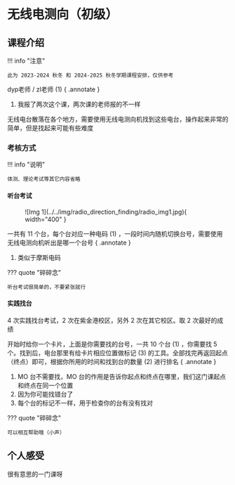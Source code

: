 # 无线电测向（初级）

<!-- !!! tip "说明"

    此文档正在更新中…… -->

## 课程介绍

!!! info "注意"

    此为 2023-2024 秋冬 和 2024-2025 秋冬学期课程安排，仅供参考

dyp老师 / zl老师 (1)
{ .annotate }

1. 我报了两次这个课，两次课的老师报的不一样

无线电台散落在各个地方，需要使用无线电测向机找到这些电台，操作起来非常的简单，但是找起来可能有些难度

### 考核方式

!!! info "说明"

    体测、理论考试等其它内容省略

#### 听台考试

<figure markdown="span">
    ![Img 1](../../img/radio_direction_finding/radio_img1.jpg){ width="400" }
</figure>

一共有 11 个台，每个台对应一种电码 (1) ，一段时间内随机切换台号，需要使用无线电测向机听出是哪一个台号
{ .annotate }

1. 类似于摩斯电码

??? quote "碎碎念"

    听台考试很简单的，不要紧张就行

#### 实践找台

4 次实践找台考试，2 次在紫金港校区，另外 2 次在其它校区。取 2 次最好的成绩

开始时给你一个卡片，上面是你需要找的台号，一共 10 个台 (1) ，你需要找 5 个。找到后，电台那里有给卡片相应位置做标记 (3) 的工具。全部找完再返回起点（终点）即可，根据你所用的时间和找到台的数量 (2) 进行排名
{ .annotate }

1. MO 台不需要找，MO 台的作用是告诉你起点和终点在哪里，我们这门课起点和终点在同一个位置
2. 因为你可能找错台了
3. 每个台的标记不一样，用于检查你的台有没有找对

??? quote "碎碎念"

    可以相互帮助哦（小声）

## 个人感受

很有意思的一门课呀